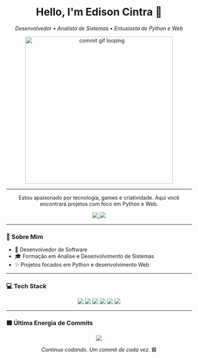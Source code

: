 <h1 align="center">Hello, I'm Edison Cintra 👋</h1>

<p align="center">
  <em>Desenvolvedor • Analista de Sistemas • Entusiasta de Python e Web</em>
</p>

<p align="center">
  <img src="https://media0.giphy.com/media/v1.Y2lkPTc5MGI3NjExbzlwMnNjdzA2cTRtbXcwMXJsZzIyeWFianh1dXkwazZvbGRoZTBteiZlcD12MV9pbnRlcm5hbF9naWZfYnlfaWQmY3Q9Zw/k81NasbqkKA5HSyJxN/giphy.gif" width="400px" alt="commit gif looping" />
</p>

---

<p align="center">
  Estou apaixonado por tecnologia, games e criatividade.  
  Aqui você encontrará projetos com foco em Python e Web.
</p>

<p align="center">
  <a href="https://www.linkedin.com/in/edison-cintra-00a752265/">
    <img src="https://img.shields.io/badge/-LinkedIn-00AB33?style=flat-square&logo=Linkedin&logoColor=white">
  </a>
  <a href="mailto:edisoncintra6@gmail.com">
    <img src="https://img.shields.io/badge/-edisoncintra6@gmail.com-00AB33?style=flat-square&logo=Gmail&logoColor=white">
  </a>
</p>

---

### 🧠 Sobre Mim

- 🔭 Desenvolvedor de Software
- 🎓 Formação em Análise e Desenvolvimento de Sistemas
- ✨ Projetos focados em Python e desenvolvimento Web

---

### 💻 Tech Stack

<p align="center">
  <img src="https://img.shields.io/badge/Python-3776AB?style=for-the-badge&logo=Python&logoColor=white" />
  <img src="https://img.shields.io/badge/JavaScript-F7DF1E?style=for-the-badge&logo=JavaScript&logoColor=black" />
  <img src="https://img.shields.io/badge/HTML5-E34F26?style=for-the-badge&logo=HTML5&logoColor=white" />
  <img src="https://img.shields.io/badge/CSS3-1572B6?style=for-the-badge&logo=CSS3&logoColor=white" />
  <img src="https://img.shields.io/badge/Bootstrap-563D7C?style=for-the-badge&logo=Bootstrap&logoColor=white" />
  <img src="https://img.shields.io/badge/MySQL-4479A1?style=for-the-badge&logo=MySQL&logoColor=white" />
</p>

---

### 🟩 Última Energia de Commits

<p align="center">
<img src="https://github-readme-stats.vercel.app/api?username=EdisonCintra&show_icons=true&theme=github_dark&hide_border=true&title_color=00ff99&icon_color=00ff99&text_color=ffffff" />
</p>

<p align="center">
  <em>Continue codando. Um commit de cada vez.</em> 🟩
</p>
